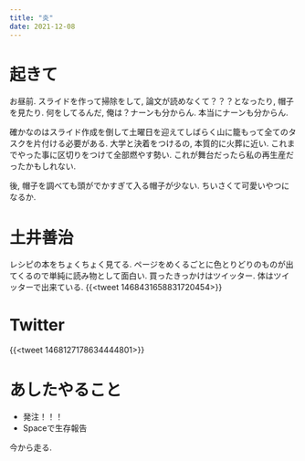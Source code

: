```yaml
---
title: "炎"
date: 2021-12-08
---
```


# 起きて
お昼前. スライドを作って掃除をして, 論文が読めなくて？？？となったり, 帽子を見たり. 何をしてるんだ, 俺は？ナーンも分からん. 本当にナーンも分からん.

確かなのはスライド作成を倒して土曜日を迎えてしばらく山に籠もって全てのタスクを片付ける必要がある. 大学と決着をつけるの, 本質的に火葬に近い. これまでやった事に区切りをつけて全部燃やす勢い. これが舞台だったら私の再生産だったかもしれない.

後, 帽子を調べても頭がでかすぎて入る帽子が少ない. ちいさくて可愛いやつになるか.


# 土井善治
レシピの本をちょくちょく見てる. ページをめくるごとに色とりどりのものが出てくるので単純に読み物として面白い. 買ったきっかけはツイッター. 体はツイッターで出来ている.
{{<tweet 1468431658831720454>}}

# Twitter
{{<tweet 1468127178634444801>}}

# あしたやること

- 発注！！！
- Spaceで生存報告

今から走る.